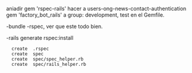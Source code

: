 aniadir gem 'rspec-rails'                hacer a users-ong-news-contact-authentication
  gem 'factory_bot_rails' a group: development, test en el Gemfile.
  
  -bundle
  -rspec, ver que este todo bien.
  
  -rails generate rspec:install
  
      create  .rspec
      create  spec
      create  spec/spec_helper.rb
      create  spec/rails_helper.rb

